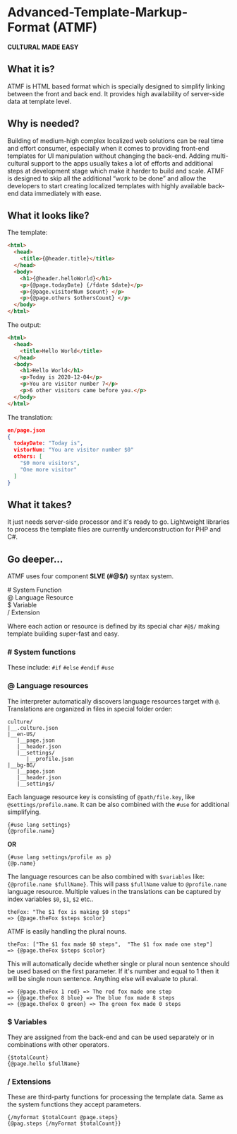 # Advanced-Template-Markup-Format (ATMF)
__CULTURAL MADE EASY__

## What it is?
ATMF is HTML based format which is specially designed to simplify linking between the front and back end. It provides high availability of server-side data at template level.


## Why is needed?
Building of medium-high complex localized web solutions can be real time and effort consumer, especially when it comes to providing front-end templates for UI manipulation without changing the back-end. Adding multi-cultural support to the apps usually takes a lot of efforts and additional steps at development stage which make it harder to build and scale. ATMF is designed to skip all the additional “work to be done” and allow the developers to start creating localized templates with highly available back-end data immediately with ease.


## What it looks like?
The template:
```html
<html>
  <head>
    <title>{@header.title}</title>
  </head>
  <body>
    <h1>{@header.helloWorld}</h1>
    <p>{@page.todayDate} {/fdate $date}</p>
    <p>{@page.visitorNum $count} </p>
    <p>{@page.others $othersCount} </p>
  </body>
</html>
```

The output:
```html
<html>
  <head>
    <title>Hello World</title>
  </head>
  <body>
    <h1>Hello World</h1>
    <p>Today is 2020-12-04</p>
    <p>You are visitor number 7</p>
    <p>6 other visitors came before you.</p>
  </body>
</html>
```

The translation:<br>
```json
en/page.json
{
  todayDate: "Today is",
  vistorNum: "You are visitor number $0"
  others: [
    "$0 more visitors", 
    "One more visitor"
  ]
}

```

## What it takes?
It just needs server-side processor and it's ready to go. Lightweight libraries to process the template files are currently underconstruction for PHP and C#.

## Go deeper...
ATMF uses four component __SLVE (#@$/)__ syntax system.

\#   System Function<br>
@    Language Resource<br>
$    Variable<br>
/    Extension<br>

Where each action or resource is defined by its special char ``#@$/`` making template building super-fast and easy.


### \# System functions
These include: ``#if`` ``#else`` ``#endif`` ``#use``

### @ Language resources
The interpreter automatically discovers language resources target with ``@``. Translations are organized in files in special folder order:

```
culture/
|__.culture.json
|__en-US/
   |__page.json
   |__header.json
   |__settings/
      |__profile.json
|__bg-BG/
   |__page.json
   |__header.json
   |__settings/
```

Each language resource key is consisting of ``@path/file.key``, like ``@settings/profile.name``. It can be also combined with the ``#use`` for additional simplifying.

```
{#use lang settings}
{@profile.name}
```
__OR__
```
{#use lang settings/profile as p}
{@p.name}
```

The language resources can be also combined with ``$variables`` like: ``{@profile.name $fullName}``. This will pass ``$fullName`` value to ``@profile.name`` language resource. Multiple values in the translations can be captured by index variables ``$0``, ``$1``, ``$2`` etc..

```
theFox: "The $1 fox is making $0 steps" 
=> {@page.theFox $steps $color}
```

ATMF is easily handling the plural nouns.

```
theFox: ["The $1 fox made $0 steps",  "The $1 fox made one step"]
=> {@page.theFox $steps $color}
```

This will automatically decide whether single or plural noun sentence should be used based on the first parameter. If it's number and equal to 1 then it will be single noun sentence. Anything else will evaluate to plural.

```
=> {@page.theFox 1 red} => The red fox made one step
=> {@page.theFox 8 blue} => The blue fox made 8 steps
=> {@page.theFox 0 green} => The green fox made 0 steps
```

### $ Variables
They are assigned from the back-end and can be used separately or in combinations with other operators.

```
{$totalCount}
{@page.hello $fullName}
```

### / Extensions
These are third-party functions for processing the template data. Same as the system functions they accept parameters.

```
{/myformat $totalCount @page.steps}
{@pag.steps {/myFormat $totalCount}}
```



